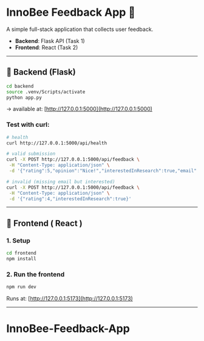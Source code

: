 # InnoBee Feedback App 🐝

A simple full-stack application that collects user feedback.

- **Backend**: Flask API (Task 1)
- **Frontend**: React (Task 2)

---

## 🚀 Backend (Flask)

```bash
cd backend
source .venv/Scripts/activate
python app.py
```

→ available at: [http://127.0.0.1:5000](http://127.0.0.1:5000)

### Test with curl:

```bash
# health
curl http://127.0.0.1:5000/api/health

# valid submission
curl -X POST http://127.0.0.1:5000/api/feedback \
 -H "Content-Type: application/json" \
 -d '{"rating":5,"opinion":"Nice!","interestedInResearch":true,"email":"rahaf@test.com"}'

# invalid (missing email but interested)
curl -X POST http://127.0.0.1:5000/api/feedback \
 -H "Content-Type: application/json" \
 -d '{"rating":4,"interestedInResearch":true}'
```

---

## 🎨 Frontend ( React )

### 1. Setup

```bash
cd frontend
npm install
```

### 2. Run the frontend

```bash
npm run dev
```

Runs at: [http://127.0.0.1:5173](http://127.0.0.1:5173)

---
# InnoBee-Feedback-App
